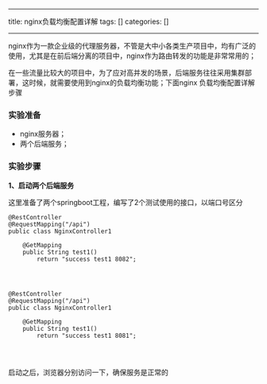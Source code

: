 
--- 
title:  nginx负载均衡配置详解 
tags: []
categories: [] 

---
nginx作为一款企业级的代理服务器，不管是大中小各类生产项目中，均有广泛的使用，尤其是在前后端分离的项目中，nginx作为路由转发的功能是非常常用的；

在一些流量比较大的项目中，为了应对高并发的场景，后端服务往往采用集群部署，这时候，就需要使用到nginx的负载均衡功能；下面nginx 负载均衡配置详解步骤

### 实验准备

 - nginx服务器；
 - 两个后端服务；

### 实验步骤

**1、启动两个后端服务**

这里准备了两个springboot工程，编写了2个测试使用的接口，以端口号区分

```
@RestController
@RequestMapping("/api")
public class NginxController1 

    @GetMapping
    public String test1()
        return "success test1 8082";
    



```

```
@RestController
@RequestMapping("/api")
public class NginxController1 

    @GetMapping
    public String test1()
        return "success test1 8081";
    



```

启动之后，浏览器分别访问一下，确保服务是正常的




